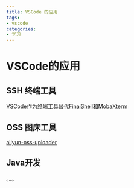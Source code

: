 ```yaml
---
title: VSCode 的应用
tags:
- vscode
categories:
- 学习
---
```


# VSCode的应用

## SSH 终端工具

[VSCode作为终端工具替代FinalShell和MobaXterm](https://blognas.hwb0307.com/skill/1248)

## OSS 图床工具

[aliyun-oss-uploader](https://github.com/fangbinwei/aliyun-oss-uploader)

## Java开发

。。。